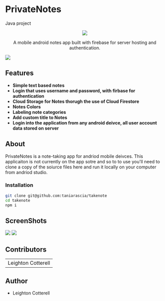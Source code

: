 # PrivateNotes
Java project

<p align="center">
 <img src="https://img.shields.io/badge/License-MIT-blue.svg">
 </p>
   

<p align="center">A mobile android notes app built with firebase for server hosting and authentication.</p>
<div>
 <img src="https://github.com/leightonoff/PrivateNotes/blob/master/rsz_1mainscreen.jpg">
</div>

## Features

- **Simple text based notes**
- **Login that uses username and password, with firbase for authentication**
- **Cloud Storage for Notes thorugh the use of Cloud Firestore**
- **Notes Colors**
- **Labeling note categories**
- **Add custom title to Notes**
- **Login into the application from any android deivce, all user account data stored on server**


## About

PrivateNotes is a note-taking app for andriod mobile deivces. This applicaiton is not currently on the app sotre and so to to use you'll need to clone a copy of the soiurce files here and run it locally on your computer from andriod studio.


### Installation

```bash
git clone git@github.com:taniarascia/takenote
cd takenote
npm i
```

## ScreenShots

<div>
 <img src="https://github.com/leightonoff/PrivateNotes/blob/master/rsz_login_screen.jpg">
 <img src="https://github.com/leightonoff/PrivateNotes/blob/master/rsz_notesscreen.jpg">
</div>




## Contributors

<table>
  <tr>
    <td>Leighton Cotterell</td>
  </tr>
  
</table>



## Author

- Leighton Cotterell
